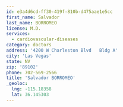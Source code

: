 ```yaml
---
id: e3a4d6cd-ff30-419f-810b-d475aae1e5cc
first_name: Salvador
last_name: BORROMEO
license: M.D.
services:
  - cardiovascular-diseases
category: doctors
address: '4200 W Charleston Blvd   Bldg A'
city: 'Las Vegas'
state: NV
zip: '89102'
phone: 702-569-2566
title: 'Salvador BORROMEO'
_geoloc:
  lng: -115.18358
  lat: 36.145303
---
```


